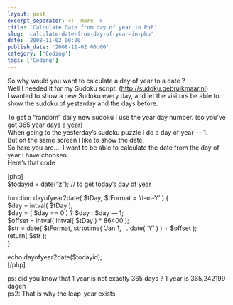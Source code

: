 ```yaml
---
layout: post
excerpt_separator: <!--more-->
title: 'Calculate Date from day of year in PhP'
slug: 'calculate-date-from-day-of-year-in-php'
date: '2008-11-02 00:00'
publish_date: '2008-11-02 00:00'
category: ['Coding']
tags: ['Coding']
---
```

So why would you want to calculate a day of year to a date ?  
Well I needed it for my Sudoku script. (<http://sudoku.gebruikmaar.nl>)  
I wanted to show a new Sudoku every day, and let the visitors be able to show
the sudoku of yesterday and the days before.  
  
To get a “random” daily new sudoku I use the year day number. (so you’ve got
365 year days a year)  
When going to the yesterday’s sudoku puzzle I do a day of year — 1.  
But on the same screen I like to show the date.  
So here you are…. I want to be able to calculate the date from the day of year
I have choosen.  
Here’s that code  
  
[php]  
$todayid = date(“z”); // to get today’s day of year  
  
function dayofyear2date( $tDay, $tFormat = ‘d-m-Y’ ) {  
$day = intval( $tDay );  
$day = ( $day == 0 ) ? $day : $day — 1;  
$offset = intval( intval( $tDay ) * 86400 );  
$str = date( $tFormat, strtotime( ‘Jan 1, ‘ . date( ‘Y’ ) ) + $offset );  
return( $str );  
}  
  
echo dayofyear2date($todayid);  
[/php]  
  
ps: did you know that 1 year is not exactly 365 days ? 1 year is 365,242199
dagen  
ps2: That is why the leap-year exists.

